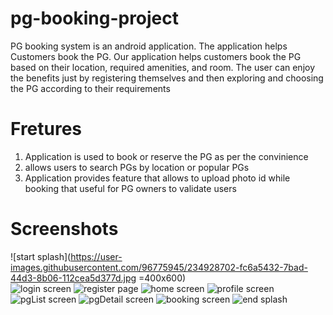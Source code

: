# pg-booking-project
PG booking system is an android application. The application helps Customers book the PG. Our application helps customers book the PG based on their location, required amenities, and room. The user can enjoy the benefits just by registering themselves and then exploring and choosing the PG according to their requirements

# Fretures 

1. Application is used to book or reserve the PG as per the convinience
2. allows users to search PGs by location or popular PGs
3. Application provides feature that allows to upload photo id while booking that useful for PG owners to validate users

# Screenshots

![start splash](https://user-images.githubusercontent.com/96775945/234928702-fc6a5432-7bad-44d3-8b06-112cea5d377d.jpg =400x600)  
![login screen](https://user-images.githubusercontent.com/96775945/234928958-2e0ce966-be6c-4d80-94ab-b5ec122f882b.jpg)
![register page](https://user-images.githubusercontent.com/96775945/234929004-46d5dd6b-fcad-49ca-b4e4-c83af3bae42b.png)
![home screen](https://user-images.githubusercontent.com/96775945/234929106-79c7e648-9dd4-42f7-bb8c-db2457c1384f.jpg)
![profile screen](https://user-images.githubusercontent.com/96775945/234929156-7bcad11a-2a27-4f97-a234-733be20245ff.jpg)
![pgList screen](https://user-images.githubusercontent.com/96775945/234929220-4b820749-f910-40b7-bfc7-e4862edcbe87.jpg)
![pgDetail screen](https://user-images.githubusercontent.com/96775945/234929311-ee2dc714-2b2a-45c2-a1b3-9806a8735a7e.jpg)
![booking screen](https://user-images.githubusercontent.com/96775945/234929358-2e0cf9bb-25e5-47cd-a6d6-33467b95c93a.jpg)
![end splash](https://user-images.githubusercontent.com/96775945/234929420-ea72f6c5-82a4-4e2e-af17-ba7d079bc97c.jpg)
